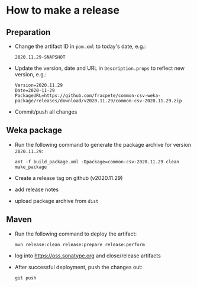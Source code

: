 How to make a release
=====================

Preparation
-----------

* Change the artifact ID in `pom.xml` to today's date, e.g.:

  ```
  2020.11.29-SNAPSHOT
  ```

* Update the version, date and URL in `Description.props` to reflect new
  version, e.g.:

  ```
  Version=2020.11.29
  Date=2020-11-29
  PackageURL=https://github.com/fracpete/common-csv-weka-package/releases/download/v2020.11.29/common-csv-2020.11.29.zip
  ```

* Commit/push all changes


Weka package
------------

* Run the following command to generate the package archive for version `2020.11.29`:

  ```
  ant -f build_package.xml -Dpackage=common-csv-2020.11.29 clean make_package
  ```

* Create a release tag on github (v2020.11.29)
* add release notes
* upload package archive from `dist`


Maven
-----

* Run the following command to deploy the artifact:

  ```
  mvn release:clean release:prepare release:perform
  ```

* log into https://oss.sonatype.org and close/release artifacts

* After successful deployment, push the changes out:

  ```
  git push
  ````

